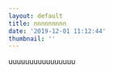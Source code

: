 ```yaml
---
layout: default
title: nnnnnnnnn
date: '2019-12-01 11:12:44'
thumbnail: ''
---
```

uuuuuuuuuuuuuuuu
